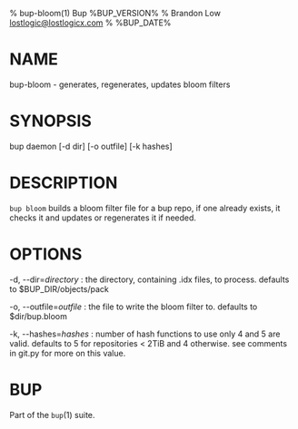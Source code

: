 % bup-bloom(1) Bup %BUP_VERSION%
% Brandon Low <lostlogic@lostlogicx.com>
% %BUP_DATE%

# NAME

bup-bloom - generates, regenerates, updates bloom filters

# SYNOPSIS

bup daemon [-d dir] [-o outfile] [-k hashes]

# DESCRIPTION

`bup bloom` builds a bloom filter file for a bup repo, if
one already exists, it checks it and updates or regenerates
it if needed.

# OPTIONS

-d, --dir=*directory*
:   the directory, containing .idx files, to process.
    defaults to $BUP_DIR/objects/pack

-o, --outfile=*outfile*
:   the file to write the bloom filter to.  defaults to
    $dir/bup.bloom

-k, --hashes=*hashes*
:   number of hash functions to use only 4 and 5 are valid.
    defaults to 5 for repositories < 2TiB and 4 otherwise.
    see comments in git.py for more on this value.

# BUP

Part of the `bup`(1) suite.
